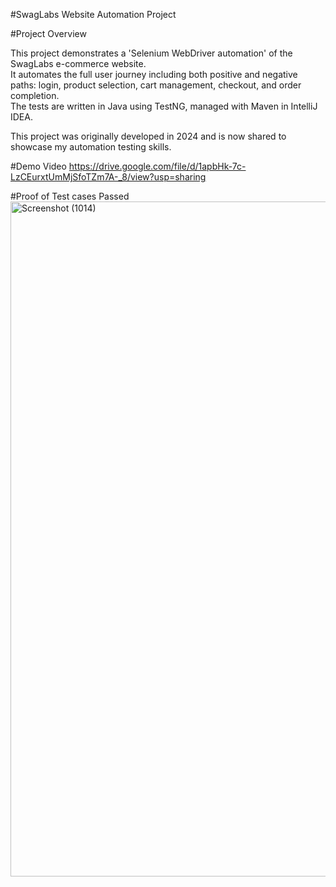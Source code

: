 #SwagLabs Website Automation Project

#Project Overview

This project demonstrates a 'Selenium WebDriver automation' of the SwagLabs e-commerce website.  
It automates the full user journey including both positive and negative paths: login, product selection, cart management, checkout, and order completion.  
The tests are written in Java using TestNG, managed with Maven in IntelliJ IDEA.  

This project was originally developed in 2024 and is now shared to showcase my automation testing skills.

#Demo Video
https://drive.google.com/file/d/1apbHk-7c-LzCEurxtUmMjSfoTZm7A-_8/view?usp=sharing

#Proof of Test cases Passed
<img width="1920" height="1080" alt="Screenshot (1014)" src="https://github.com/user-attachments/assets/492eebde-8597-40c9-aa42-b99d2c533274" />
